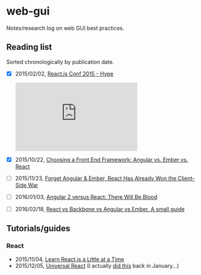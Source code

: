 # web-gui

Notes/research log on web GUI best practices.

## Reading list

Sorted chronologically by publication date.

- [x] 2015/02/02, [React.js Conf 2015 - Hype](https://youtu.be/z5e7kWSHWTg?t=2m30s)
  <iframe width="320" height="180" src="https://www.youtube-nocookie.com/embed/z5e7kWSHWTg?rel=0&amp;showinfo=0" frameborder="0" allowfullscreen></iframe>

- [x] 2015/10/22, [Choosing a Front End Framework: Angular vs. Ember vs. React](https://smashingboxes.com/blog/choosing-a-front-end-framework-angular-ember-react/)

- [ ] 2015/11/23, [Forget Angular & Ember, React Has Already Won the Client-Side War](https://www.sitepoint.com/react-has-won-the-client-side-war/)

- [ ] 2016/01/03, [Angular 2 versus React: There Will Be Blood](https://medium.freecodecamp.com/angular-2-versus-react-there-will-be-blood-66595faafd51#.r7n5jff50)

- [ ] 2016/02/18, [React vs Backbone vs Angular vs Ember. A small guide](http://whiteprompt.com/react/react-vs-backbone-vs-angular-vs-ember-small-guide/)

## Tutorials/guides

### React

- 2015/11/04, [Learn React.js a Little at a Time](https://smashingboxes.com/blog/learn-react-part-1/)
- 2015/12/05, [Universal React](https://24ways.org/2015/universal-react/) (I actually [did this](https://github.com/delucis/24ways-react) back in January…)
